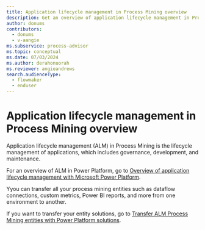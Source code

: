 ```yaml
---
title: Application lifecycle management in Process Mining overview
description: Get an overview of application lifecycle management in Process Mining, which includes governance, development, and maintenance.
author: donums
contributors:
  - donums
  - v-aangie  
ms.subservice: process-advisor
ms.topic: conceptual
ms.date: 07/03/2024
ms.author: derahonuorah
ms.reviewer: angieandrews
search.audienceType: 
  - flowmaker
  - enduser
---
```


# Application lifecycle management in Process Mining overview

Application lifecycle management (ALM) in Process Mining is the lifecycle management of applications, which includes governance, development, and maintenance.

For an overview of ALM in Power Platform, go to [Overview of application lifecycle management with Microsoft Power Platform](/power-platform/alm/overview-alm).

Yyou can transfer all your process mining entities such as dataflow connections, custom metrics, Power BI reports, and more from one environment to another.

If you want to transfer your entity solutions, go to [Transfer ALM Process Mining entities with Power Platform solutions](process-mining-alm-entities-solutions.md).


